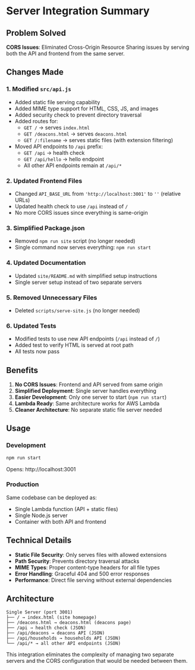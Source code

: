 # Server Integration Summary

## Problem Solved
**CORS Issues**: Eliminated Cross-Origin Resource Sharing issues by serving both the API and frontend from the same server.

## Changes Made

### 1. Modified `src/api.js`
- Added static file serving capability
- Added MIME type support for HTML, CSS, JS, and images
- Added security check to prevent directory traversal
- Added routes for:
  - `GET /` → serves `index.html`
  - `GET /deacons.html` → serves `deacons.html`
  - `GET /:filename` → serves static files (with extension filtering)
- Moved API endpoints to `/api` prefix:
  - `GET /api` → health check
  - `GET /api/hello` → hello endpoint
  - All other API endpoints remain at `/api/*`

### 2. Updated Frontend Files
- Changed `API_BASE_URL` from `'http://localhost:3001'` to `''` (relative URLs)
- Updated health check to use `/api` instead of `/`
- No more CORS issues since everything is same-origin

### 3. Simplified Package.json
- Removed `npm run site` script (no longer needed)
- Single command now serves everything: `npm run start`

### 4. Updated Documentation
- Updated `site/README.md` with simplified setup instructions
- Single server setup instead of two separate servers

### 5. Removed Unnecessary Files
- Deleted `scripts/serve-site.js` (no longer needed)

### 6. Updated Tests
- Modified tests to use new API endpoints (`/api` instead of `/`)
- Added test to verify HTML is served at root path
- All tests now pass

## Benefits

1. **No CORS Issues**: Frontend and API served from same origin
2. **Simplified Deployment**: Single server handles everything
3. **Easier Development**: Only one server to start (`npm run start`)
4. **Lambda Ready**: Same architecture works for AWS Lambda
5. **Cleaner Architecture**: No separate static file server needed

## Usage

### Development
```bash
npm run start
```
Opens: http://localhost:3001

### Production
Same codebase can be deployed as:
- Single Lambda function (API + static files)
- Single Node.js server
- Container with both API and frontend

## Technical Details

- **Static File Security**: Only serves files with allowed extensions
- **Path Security**: Prevents directory traversal attacks
- **MIME Types**: Proper content-type headers for all file types
- **Error Handling**: Graceful 404 and 500 error responses
- **Performance**: Direct file serving without external dependencies

## Architecture

```
Single Server (port 3001)
├── / → index.html (site homepage)
├── /deacons.html → deacons.html (deacons page)
├── /api → health check (JSON)
├── /api/deacons → deacons API (JSON)
├── /api/households → households API (JSON)
└── /api/* → all other API endpoints (JSON)
```

This integration eliminates the complexity of managing two separate servers and the CORS configuration that would be needed between them.
